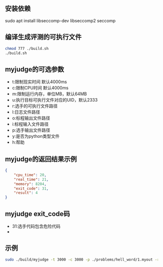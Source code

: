 ## 安装依赖

sudo apt install libseccomp-dev libseccomp2 seccomp

## 编译生成评测的可执行文件

``` sh
chmod 777 ./build.sh
./build.sh
```
## myjudge的可选参数
- t:限制现实时间 默认4000ms
- c:限制CPU时间 默认4000ms
- m:限制运行内存，单位MB，默认64MB
- u:执行目标可执行文件对应的UID，默认2333
- r:选手的可执行文件路径
- l:日志文件路径
- o:标程输出文件路径
- i:标程输入文件路径
- p:选手输出文件路径
- y:是否为python类型文件
- h:帮助

## myjudge的返回结果示例
``` json
{
    "cpu_time": 20,
    "real_time": 21,
    "memory": 8204,
    "exit_code": 31,
    "result": 4
}
```
## myjudge exit_code码
- 31:选手代码包含危险代码
- 


## 示例

``` sh
sudo ./build/myjudge -t 3000 -c 3000 -p ./problems/hell_word/1.myout -r ./problems/hell_word/hell_word.py -i ./problems/hell_word/1.in -o ./problems/hell_word/1.out -l ./logger.txt -y
```

